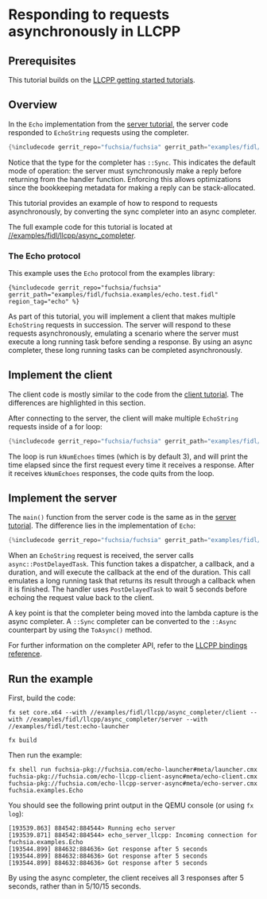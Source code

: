 # Responding to requests asynchronously in LLCPP

## Prerequisites

This tutorial builds on the [LLCPP getting started tutorials][overview].

## Overview

In the `Echo` implementation from the [server tutorial][server-tut], the server code responded
to `EchoString` requests using the completer.

```cpp
{%includecode gerrit_repo="fuchsia/fuchsia" gerrit_path="examples/fidl/llcpp/server/main.cc" region_tag="impl" highlight="14,15,16" %}
```

Notice that the type for the completer has `::Sync`. This indicates the default mode of operation:
the server must synchronously make a reply before returning from the handler function. Enforcing
this allows optimizations since the bookkeeping metadata for making a reply can be stack-allocated.

This tutorial provides an example of how to respond to requests asynchronously, by converting the
sync completer into an async completer.

The full example code for this tutorial is located at
[//examples/fidl/llcpp/async_completer][src].

### The Echo protocol

This example uses the `Echo` protocol from the examples library:

```fidl
{%includecode gerrit_repo="fuchsia/fuchsia" gerrit_path="examples/fidl/fuchsia.examples/echo.test.fidl" region_tag="echo" %}
```

As part of this tutorial, you will implement a client that makes multiple `EchoString` requests in
succession. The server will respond to these requests asynchronously, emulating a scenario where
the server must execute a long running task before sending a response. By using an
async completer, these long running tasks can be completed asynchronously.

## Implement the client

The client code is mostly similar to the code from the [client tutorial][client-tut]. The differences
are highlighted in this section.

After connecting to the server, the client will make multiple `EchoString` requests inside of a
for loop:

```cpp
{%includecode gerrit_repo="fuchsia/fuchsia" gerrit_path="examples/fidl/llcpp/async_completer/client/main.cc" region_tag="main" highlight="14,16,17,18,19,20,21,22,23,24,25,26" %}
```

The loop is run `kNumEchoes` times (which is by default 3), and will print the time elapsed since
the first request every time it receives a response. After it receives `kNumEchoes` responses, the
code quits from the loop.

## Implement the server

The `main()` function from the server code is the same as in the [server tutorial][server-tut].
The difference lies in the implementation of `Echo`:

```cpp
{%includecode gerrit_repo="fuchsia/fuchsia" gerrit_path="examples/fidl/llcpp/async_completer/server/main.cc" region_tag="impl" %}
```

When an `EchoString` request is received, the server calls `async::PostDelayedTask`. This function
takes a dispatcher, a callback, and a duration, and will execute the callback at the end of the
duration. This call emulates a long running task that returns its result through a callback when it
is finished. The handler uses `PostDelayedTask` to wait 5 seconds before echoing the
request value back to the client.

A key point is that the completer being moved into the lambda capture is the async completer. A
`::Sync` completer can be converted to the `::Async` counterpart by using the `ToAsync()` method.

For further information on the completer API, refer to the [LLCPP bindings reference][bindings-ref].

## Run the example

First, build the code:

```
fx set core.x64 --with //examples/fidl/llcpp/async_completer/client --with //examples/fidl/llcpp/async_completer/server --with //examples/fidl/test:echo-launcher

fx build
```

Then run the example:

```
fx shell run fuchsia-pkg://fuchsia.com/echo-launcher#meta/launcher.cmx fuchsia-pkg://fuchsia.com/echo-llcpp-client-async#meta/echo-client.cmx fuchsia-pkg://fuchsia.com/echo-llcpp-server-async#meta/echo-server.cmx fuchsia.examples.Echo
```

You should see the following print output in the QEMU console (or using `fx log`):

```
[193539.863] 884542:884544> Running echo server
[193539.871] 884542:884544> echo_server_llcpp: Incoming connection for fuchsia.examples.Echo
[193544.899] 884632:884636> Got response after 5 seconds
[193544.899] 884632:884636> Got response after 5 seconds
[193544.899] 884632:884636> Got response after 5 seconds
```

By using the async completer, the client receives all 3 responses after 5 seconds, rather than in
5/10/15 seconds.

<!-- xrefs -->
[src]: /examples/fidl/llcpp/async_completer
[server-tut]: /docs/development/languages/fidl/tutorials/llcpp/basics/server.md
[client-tut]: /docs/development/languages/fidl/tutorials/llcpp/basics/client.md
[overview]: /docs/development/languages/fidl/tutorials/llcpp/README.md
[bindings-ref]: /docs/reference/fidl/bindings/llcpp-bindings.md#server-completers
